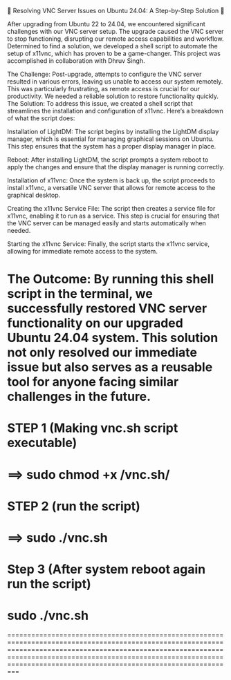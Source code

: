 🚀 Resolving VNC Server Issues on Ubuntu 24.04: A Step-by-Step Solution 🚀

After upgrading from Ubuntu 22 to 24.04, we encountered significant challenges with our VNC server setup. The upgrade caused the VNC server to stop functioning, disrupting our remote access capabilities and workflow. Determined to find a solution, we developed a shell script to automate the setup of x11vnc, which has proven to be a game-changer. This project was accomplished in collaboration with Dhruv Singh.

The Challenge:
Post-upgrade, attempts to configure the VNC server resulted in various errors, leaving us unable to access our system remotely. This was particularly frustrating, as remote access is crucial for our productivity. We needed a reliable solution to restore functionality quickly.
The Solution:
To address this issue, we created a shell script that streamlines the installation and configuration of x11vnc. Here’s a breakdown of what the script does:

Installation of LightDM: The script begins by installing the LightDM display manager, which is essential for managing graphical sessions on Ubuntu. This step ensures that the system has a proper display manager in place.

Reboot: After installing LightDM, the script prompts a system reboot to apply the changes and ensure that the display manager is running correctly.

Installation of x11vnc: Once the system is back up, the script proceeds to install x11vnc, a versatile VNC server that allows for remote access to the graphical desktop.

Creating the x11vnc Service File: The script then creates a service file for x11vnc, enabling it to run as a service. This step is crucial for ensuring that the VNC server can be managed easily and starts automatically when needed.

Starting the x11vnc Service: Finally, the script starts the x11vnc service, allowing for immediate remote access to the system.

The Outcome:
By running this shell script in the terminal, we successfully restored VNC server functionality on our upgraded Ubuntu 24.04 system. This solution not only resolved our immediate issue but also serves as a reusable tool for anyone facing similar challenges in the future.
================================================================================================================================================================================================================================================================================
# STEP 1 (Making vnc.sh script executable)
# ==> sudo chmod +x /vnc.sh/

# STEP 2 (run the script)
# ==> sudo ./vnc.sh
# Step 3 (After system reboot again run the script)
# sudo ./vnc.sh
=================================================================================================================================================================================================================================================================================
